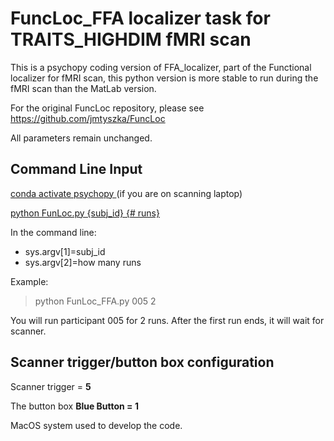 # FuncLoc_FFA localizer task for TRAITS_HIGHDIM fMRI scan
This is a psychopy coding version of FFA_localizer, part of the Functional localizer for fMRI scan, this python version is more stable to run during the fMRI scan than the MatLab version. 

For the original FuncLoc repository, please see https://github.com/jmtyszka/FuncLoc 

All parameters remain unchanged. 

## Command Line Input

<ins>conda activate psychopy </ins> (if you are on scanning laptop)

<ins>python FunLoc.py {subj_id} {# runs}</ins>

In the command line:
- sys.argv[1]=subj_id 
- sys.argv[2]=how many runs

Example:
> python FunLoc_FFA.py 005 2

You will run participant 005 for 2 runs. After the first run ends, it will wait for scanner. 

## Scanner trigger/button box configuration

Scanner trigger = **5**

The button box **Blue Button = 1**

MacOS system used to develop the code. 


